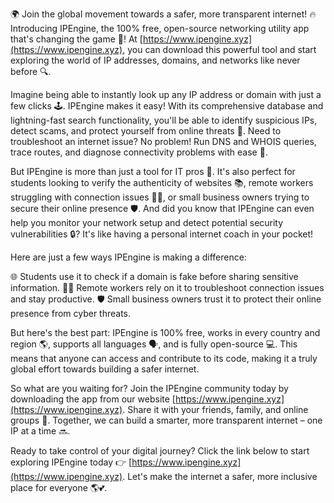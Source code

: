 🌍 Join the global movement towards a safer, more transparent internet! 🔥 Introducing IPEngine, the 100% free, open-source networking utility app that's changing the game 🚀! At [https://www.ipengine.xyz](https://www.ipengine.xyz), you can download this powerful tool and start exploring the world of IP addresses, domains, and networks like never before 🔍.

Imagine being able to instantly look up any IP address or domain with just a few clicks 🕹. IPEngine makes it easy! With its comprehensive database and lightning-fast search functionality, you'll be able to identify suspicious IPs, detect scams, and protect yourself from online threats 💪. Need to troubleshoot an internet issue? No problem! Run DNS and WHOIS queries, trace routes, and diagnose connectivity problems with ease 🔧.

But IPEngine is more than just a tool for IT pros 👥. It's also perfect for students looking to verify the authenticity of websites 📚, remote workers struggling with connection issues 🏃‍♀️, or small business owners trying to secure their online presence 🛡️. And did you know that IPEngine can even help you monitor your network setup and detect potential security vulnerabilities 🔒? It's like having a personal internet coach in your pocket!

Here are just a few ways IPEngine is making a difference:

🌐 Students use it to check if a domain is fake before sharing sensitive information.
🏃‍♂️ Remote workers rely on it to troubleshoot connection issues and stay productive.
🛡️ Small business owners trust it to protect their online presence from cyber threats.

But here's the best part: IPEngine is 100% free, works in every country and region 🌎, supports all languages 🗣️, and is fully open-source 💻. This means that anyone can access and contribute to its code, making it a truly global effort towards building a safer internet.

So what are you waiting for? Join the IPEngine community today by downloading the app from our website [https://www.ipengine.xyz](https://www.ipengine.xyz). Share it with your friends, family, and online groups 📱. Together, we can build a smarter, more transparent internet – one IP at a time 🔜.

Ready to take control of your digital journey? Click the link below to start exploring IPEngine today 👉 [https://www.ipengine.xyz](https://www.ipengine.xyz). Let's make the internet a safer, more inclusive place for everyone 🌎💕.